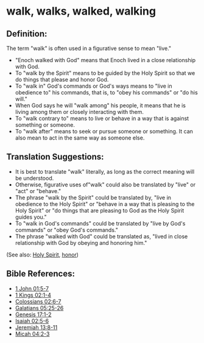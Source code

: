 # walk, walks, walked, walking #

## Definition: ##

The term "walk" is often used in a figurative sense to mean "live."

* "Enoch walked with God" means that Enoch lived in a close relationship with God.
* To "walk by the Spirit" means to be guided by the Holy Spirit so that we do things that please and honor God.
* To "walk in" God's commands or God's ways means to "live in obedience to" his commands, that is, to "obey his commands" or "do his will."
* When God says he will "walk among" his people, it means that he is living among them or closely interacting with them.
* To "walk contrary to" means to live or behave in a way that is against something or someone.
* To "walk after" means to seek or pursue someone or something. It can also mean to act in the same way as someone else.

## Translation Suggestions: ##

* It is best to translate "walk" literally, as long as the correct meaning will be understood.
* Otherwise, figurative uses of"walk" could also be translated by "live" or "act" or "behave."
* The phrase "walk by the Spirit" could be translated by, "live in obedience to the Holy Spirit" or "behave in a way that is pleasing to the Holy Spirit" or "do things that are pleasing to God as the Holy Spirit guides you."
* To "walk in God's commands" could be translated by "live by God's commands" or "obey God's commands."
* The phrase "walked with God" could be translated as, "lived in close relationship with God by obeying and honoring him."

(See also: [Holy Spirit](../kt/holyspirit.md), [honor](../other/honor.md))

## Bible References: ##

* [1 John 01:5-7](en/tn/1jn/help/01/05)
* [1 Kings 02:1-4](en/tn/1ki/help/02/01)
* [Colossians 02:6-7](en/tn/col/help/02/06)
* [Galatians 05:25-26](en/tn/gal/help/05/25)
* [Genesis 17:1-2](en/tn/gen/help/17/01)
* [Isaiah 02:5-6](en/tn/isa/help/02/05)
* [Jeremiah 13:8-11](en/tn/jer/help/13/08)
* [Micah 04:2-3](en/tn/mic/help/04/02)